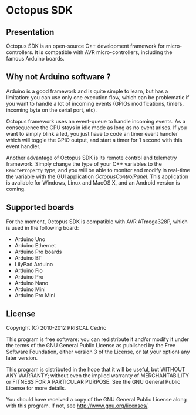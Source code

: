 
# Octopus SDK

## Presentation

Octopus SDK is an open-source C++ development framework for
micro-controllers. It is compatible with AVR micro-controllers,
including the famous Arduino boards.

## Why not Arduino software ?

Arduino is a good framework and is quite simple to learn, but has a
limitation: you can use only one execution flow, which can be
problematic if you want to handle a lot of incoming events (GPIOs
modifications, timers, incoming byte on the serial port, etc).

Octopus framework uses an event-queue to handle incoming events. As
a consequence the CPU stays in idle mode as long as no event arises.
If you want to simply blink a led, you just have to code an timer
event handler which will toggle the GPIO output, and start a timer
for 1 second with this event handler. 

Another advantage of Octopus SDK is its remote control and telemetry
framework. Simply change the type of your C++ variables to the
`RemoteProperty` type, and you will be able to monitor and modify
in real-time the variable with the GUI application *OctopusControlPanel*.
This application is available for Windows, Linux and MacOS X, and an
Android version is coming.

## Supported boards

For the moment, Octopus SDK is compatible with AVR ATmega328P, which
is used in the following board:
* Arduino Uno
* Arduino Ethernet
* Arduino Pro boards
* Arduino BT
* LilyPad Arduino
* Arduino Fio
* Arduino Pro
* Arduino Nano
* Arduino Mini
* Arduino Pro Mini

## License

Copyright (C) 2010-2012 PRISCAL Cedric

This program is free software: you can redistribute it and/or modify
it under the terms of the GNU General Public License as published by
the Free Software Foundation, either version 3 of the License, or
(at your option) any later version.

This program is distributed in the hope that it will be useful,
but WITHOUT ANY WARRANTY; without even the implied warranty of
MERCHANTABILITY or FITNESS FOR A PARTICULAR PURPOSE.  See the
GNU General Public License for more details.

You should have received a copy of the GNU General Public License
along with this program.  If not, see <http://www.gnu.org/licenses/>.

